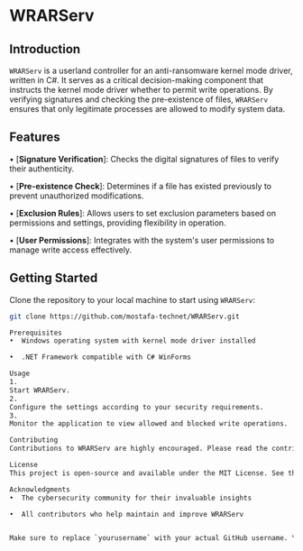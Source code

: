 # WRARServ

## Introduction
`WRARServ` is a userland controller for an anti-ransomware kernel mode driver, written in C#. It serves as a critical decision-making component that instructs the kernel mode driver whether to permit write operations. By verifying signatures and checking the pre-existence of files, `WRARServ` ensures that only legitimate processes are allowed to modify system data.

## Features
•  [**Signature Verification**]: Checks the digital signatures of files to verify their authenticity.

•  [**Pre-existence Check**]: Determines if a file has existed previously to prevent unauthorized modifications.

•  [**Exclusion Rules**]: Allows users to set exclusion parameters based on permissions and settings, providing flexibility in operation.

•  [**User Permissions**]: Integrates with the system's user permissions to manage write access effectively.


## Getting Started
Clone the repository to your local machine to start using `WRARServ`:

```bash
git clone https://github.com/mostafa-technet/WRARServ.git

Prerequisites
•  Windows operating system with kernel mode driver installed

•  .NET Framework compatible with C# WinForms

Usage
1. 
Start WRARServ.
2. 
Configure the settings according to your security requirements.
3. 
Monitor the application to view allowed and blocked write operations.

Contributing
Contributions to WRARServ are highly encouraged. Please read the contributing guidelines for more information on how to submit pull requests or report issues.

License
This project is open-source and available under the MIT License. See the LICENSE file for more details.

Acknowledgments
•  The cybersecurity community for their invaluable insights

•  All contributors who help maintain and improve WRARServ


Make sure to replace `yourusername` with your actual GitHub username. You can also customize the sections to better fit the specifics of your project and its documentation needs.

